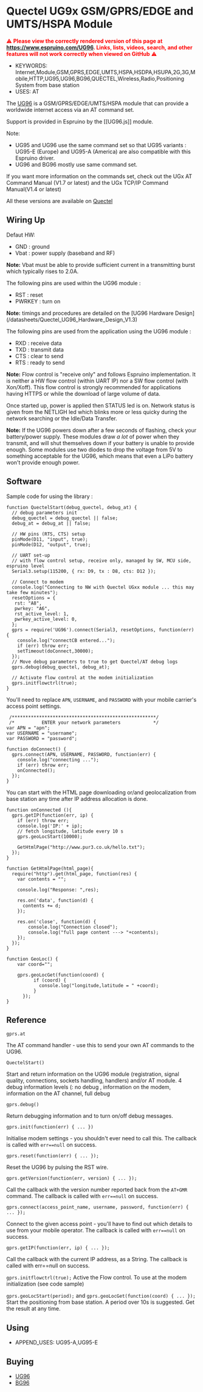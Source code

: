 <!--- Copyright (c) 2017, STMicroelectronics, Gordon Williams, Tobias Schwalm - See the file LICENSE for copying permission. -->
Quectel UG9x GSM/GPRS/EDGE and UMTS/HSPA Module
===============================================

<span style="color:red">:warning: **Please view the correctly rendered version of this page at https://www.espruino.com/UG96. Links, lists, videos, search, and other features will not work correctly when viewed on GitHub** :warning:</span>

* KEYWORDS: Internet,Module,GSM,GPRS,EDGE,UMTS,HSPA,HSDPA,HSUPA,2G,3G,Mobile,HTTP,UG95,UG96,BG96,QUECTEL,Wireless,Radio,Positioning System from base station
* USES: AT

The [UG96](http://www.quectel.com/product/ug96.htm) is a GSM/GPRS/EDGE/UMTS/HSPA module that can provide a worldwide internet access via an AT command set.

Support is provided in Espruino by the [[UG96.js]] module.

Note:
- UG95 and UG96 use the same command set so that UG95 variants : UG95-E (Europe) and UG95-A (America) are also compatible with this Espruino driver.
- UG96 and BG96 mostly use same command set.

If you want more information on the commands set, check out the UGx AT Command Manual (V1.7 or latest) and the UGx TCP/IP Command Manual(V1.4 or latest)

All these versions are available on [Quectel](http://www.quectel.com/)

Wiring Up
--------

Defaut HW:
- GND : ground
- Vbat : power supply (baseband and RF)

**Note:** Vbat must be able to provide sufficient current in a transmitting burst which typically rises to 2.0A.

The following pins are used within the UG96 module :
- RST : reset
- PWRKEY : turn on

**Note:** timings and procedures are detailed on the [UG96 Hardware Design] (/datasheets/Quectel_UG96_Hardware_Design_V1.3)

The following pins are used from the application using the UG96 module :
- RXD : receive data
- TXD : transmit data
- CTS : clear to send
- RTS : ready to send

**Note:** Flow control is "receive only" and follows  Espruino implementation.
It is neither a HW flow control (within UART IP) nor a SW flow control (with Xon/Xoff).
This flow control is strongly recommended for applications having HTTPS or while the download of large volume of data.

Once started up, power is applied then STATUS led is on.
Network status is given from the NETLIGH led which blinks more or less quicky during the network searching or the Idle/Data Transfer.

**Note:** If the UG96 powers down after a few seconds of flashing, check your battery/power supply. These modules draw *a lot* of power when they transmit, and will shut themselves down if your battery is unable to provide enough. Some modules use two diodes to drop the voltage from 5V to something acceptable for the UG96, which means that even a LiPo battery won't provide enough power.


Software
-------

Sample code for using the library :

```
function QuectelStart(debug_quectel, debug_at) {
  // debug parameters init
  debug_quectel = debug_quectel || false;
  debug_at = debug_at || false;

  // HW pins (RTS, CTS) setup
  pinMode(D11, "input", true);
  pinMode(D12, "output", true);

  // UART set-up
  // with flow control setup, receive only, managed by SW, MCU side, espruino level
  Serial3.setup(115200, { rx: D9, tx : D8, cts: D12 });

  // Connect to modem
  console.log("Connecting to NW with Quectel UGxx module ... this may take few minutes");
  resetOptions = {
   rst: "A8",
   pwrkey: "A6",
   rst_active_level: 1,
   pwrkey_active_level: 0,
  };
  gprs = require('UG96').connect(Serial3, resetOptions, function(err) {
    console.log("connectCB entered...");
    if (err) throw err;
    setTimeout(doConnect,30000);
  });
  // Move debug parameters to true to get Quectel/AT debug logs
  gprs.debug(debug_quectel, debug_at);

  // Activate flow control at the modem initialization
  gprs.initflowctrl(true);
}
```

You'll need to replace `APN`, `USERNAME`, and `PASSWORD` with your mobile carrier's access point settings.


```
 /*****************************************************/
 /*          ENTER your network parameters            */
var APN = "apn";
var USERNAME = "username";
var PASSWORD = "password";

function doConnect() {
  gprs.connect(APN, USERNAME, PASSWORD, function(err) {
    console.log("connecting ...");
    if (err) throw err;
    onConnected();
  });
}
```

You can start with the HTML page downloading or/and geolocalization from base station any time after IP address allocation is done.

```
function onConnected (){
  gprs.getIP(function(err, ip) {
    if (err) throw err;
    console.log('IP:' + ip);
    // fetch longitude, latitude every 10 s
    gprs.geoLocStart(10000);

    GetHtmlPage("http://www.pur3.co.uk/hello.txt");
  });
}

function GetHtmlPage(html_page){
  require("http").get(html_page, function(res) {
    var contents = "";

    console.log("Response: ",res);

    res.on('data', function(d) {
      contents += d;
    });

    res.on('close', function(d) {
		console.log("Connection closed");
		console.log("full page content ---> "+contents);
    });
  });
}

function GeoLoc() {
    var coord="";

    gprs.geoLocGet(function(coord) {
          if (coord) {
            console.log("longitude,latitude = " +coord);
          }
      });
}
```

Reference
--------

`gprs.at`

The AT command handler - use this to send your own AT commands to the UG96.

`QuectelStart()`

Start and return information on the UG96 module (registration, signal quality, connections, sockets handling, handlers) and/or AT module.
4 debug information levels (: no debug , information on the modem, information on the AT channel,  full debug

`gprs.debug()`

Return debugging information and to turn on/off debug messages.

`gprs.init(function(err) { ... })`

Initialise modem settings - you shouldn't ever need to call this. The callback is called with `err==null` on success.

`gprs.reset(function(err) { ... });`

Reset the UG96 by pulsing the RST wire.

`gprs.getVersion(function(err, version) { ... });`

Call the callback with the version number reported back from the `AT+GMR` command. The callback is called with `err==null` on success.

`gprs.connect(access_point_name, username, password, function(err) { ... });`

Connect to the given access point - you'll have to find out which details to use from your mobile operator. The callback is called with `err==null` on success.

`gprs.getIP(function(err, ip) { ... });`

Call the callback with the current IP address, as a String. The callback is called with  err==null  on success.

`gprs.initflowctrl(true);`
Active the Flow control. To use at the modem initialization (see code sample)

`gprs.geoLocStart(period);` and `gprs.geoLocGet(function(coord) { ... });`
Start the positioning from base station. A period over 10s is suggested. Get the result at any time.

Using
-----

* APPEND_USES: UG95-A,UG95-E

Buying
-----

* [UG96](http://www.st.com/en/evaluation-tools/p-l496g-cell01.html)
* [BG96](http://www.st.com/en/evaluation-tools/p-l496g-cell02.html)

